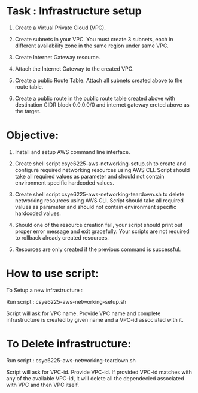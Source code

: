 # Task : Infrastructure setup

1. Create a Virtual Private Cloud (VPC).

2. Create subnets in your VPC. You must create 3 subnets, each in different availability zone in the same region under same VPC.

3. Create Internet Gateway resource.

4. Attach the Internet Gateway to the created VPC.

5. Create a public Route Table. Attach all subnets created above to the route table.

6. Create a public route in the public route table created above with destination CIDR block 0.0.0.0/0 and internet gateway creted above as the target.



# Objective:

1. Install and setup AWS command line interface.

2. Create shell script csye6225-aws-networking-setup.sh to create and configure required networking resources using AWS CLI. Script should take all required values as parameter and should not contain environment specific hardcoded values.

3. Create shell script csye6225-aws-networking-teardown.sh to delete networking resources using AWS CLI. Script should take all required values as parameter and should not contain environment specific hardcoded values.

4. Should one of the resource creation fail, your script should print out proper error message and exit gracefully. Your scripts are not required to rollback already created resources.

5. Resources are only created if the previous command is successful.



# How to use script:

To Setup a new infrastructure : 

Run script : csye6225-aws-networking-setup.sh

Script will ask for VPC name. Provide VPC name and complete infrastructure is created by given name and a VPC-id associated with it.


# To Delete infrastructure:

Run script : csye6225-aws-networking-teardown.sh

Script will ask for VPC-id. Provide VPC-id. If provided VPC-id matches with any of the available VPC-id, it will delete all the dependecied associated with VPC and then VPC itself. 
